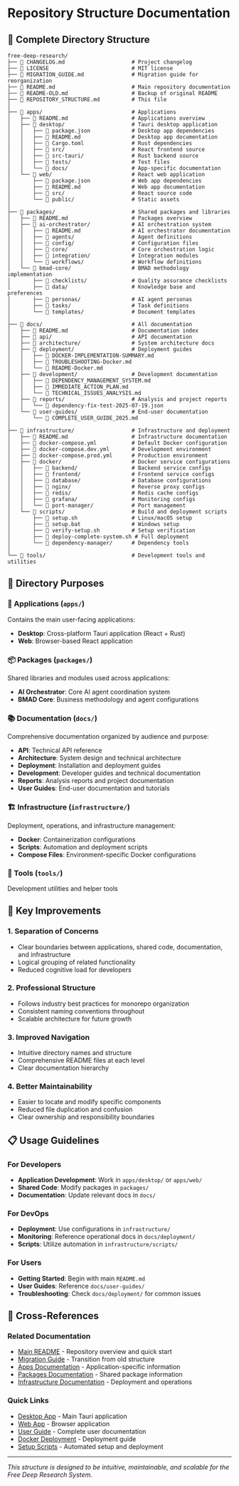# Repository Structure Documentation

## 📁 Complete Directory Structure

```
free-deep-research/
├── 📄 CHANGELOG.md                     # Project changelog
├── 📄 LICENSE                          # MIT license
├── 📄 MIGRATION_GUIDE.md               # Migration guide for reorganization
├── 📄 README.md                        # Main repository documentation
├── 📄 README-OLD.md                    # Backup of original README
├── 📄 REPOSITORY_STRUCTURE.md          # This file
│
├── 📁 apps/                            # Applications
│   ├── 📄 README.md                    # Applications overview
│   ├── 📁 desktop/                     # Tauri desktop application
│   │   ├── 📄 package.json             # Desktop app dependencies
│   │   ├── 📄 README.md                # Desktop app documentation
│   │   ├── 📄 Cargo.toml               # Rust dependencies
│   │   ├── 📁 src/                     # React frontend source
│   │   ├── 📁 src-tauri/               # Rust backend source
│   │   ├── 📁 tests/                   # Test files
│   │   └── 📁 docs/                    # App-specific documentation
│   └── 📁 web/                         # React web application
│       ├── 📄 package.json             # Web app dependencies
│       ├── 📄 README.md                # Web app documentation
│       ├── 📁 src/                     # React source code
│       └── 📁 public/                  # Static assets
│
├── 📁 packages/                        # Shared packages and libraries
│   ├── 📄 README.md                    # Packages overview
│   ├── 📁 ai-orchestrator/             # AI orchestration system
│   │   ├── 📄 README.md                # AI orchestrator documentation
│   │   ├── 📁 agents/                  # Agent definitions
│   │   ├── 📁 config/                  # Configuration files
│   │   ├── 📁 core/                    # Core orchestration logic
│   │   ├── 📁 integration/             # Integration modules
│   │   └── 📁 workflows/               # Workflow definitions
│   └── 📁 bmad-core/                   # BMAD methodology implementation
│       ├── 📁 checklists/              # Quality assurance checklists
│       ├── 📁 data/                    # Knowledge base and preferences
│       ├── 📁 personas/                # AI agent personas
│       ├── 📁 tasks/                   # Task definitions
│       └── 📁 templates/               # Document templates
│
├── 📁 docs/                            # All documentation
│   ├── 📄 README.md                    # Documentation index
│   ├── 📁 api/                         # API documentation
│   ├── 📁 architecture/                # System architecture docs
│   ├── 📁 deployment/                  # Deployment guides
│   │   ├── 📄 DOCKER-IMPLEMENTATION-SUMMARY.md
│   │   ├── 📄 TROUBLESHOOTING-Docker.md
│   │   └── 📄 README-Docker.md
│   ├── 📁 development/                 # Development documentation
│   │   ├── 📄 DEPENDENCY_MANAGEMENT_SYSTEM.md
│   │   ├── 📄 IMMEDIATE_ACTION_PLAN.md
│   │   └── 📄 TECHNICAL_ISSUES_ANALYSIS.md
│   ├── 📁 reports/                     # Analysis and project reports
│   │   └── 📄 dependency-fix-test-2025-07-19.json
│   └── 📁 user-guides/                 # End-user documentation
│       └── 📄 COMPLETE_USER_GUIDE_2025.md
│
├── 📁 infrastructure/                  # Infrastructure and deployment
│   ├── 📄 README.md                    # Infrastructure documentation
│   ├── 📄 docker-compose.yml           # Default Docker configuration
│   ├── 📄 docker-compose.dev.yml       # Development environment
│   ├── 📄 docker-compose.prod.yml      # Production environment
│   ├── 📁 docker/                      # Docker service configurations
│   │   ├── 📁 backend/                 # Backend service configs
│   │   ├── 📁 frontend/                # Frontend service configs
│   │   ├── 📁 database/                # Database configurations
│   │   ├── 📁 nginx/                   # Reverse proxy configs
│   │   ├── 📁 redis/                   # Redis cache configs
│   │   ├── 📁 grafana/                 # Monitoring configs
│   │   └── 📁 port-manager/            # Port management
│   └── 📁 scripts/                     # Build and deployment scripts
│       ├── 📄 setup.sh                 # Linux/macOS setup
│       ├── 📄 setup.bat                # Windows setup
│       ├── 📄 verify-setup.sh          # Setup verification
│       ├── 📄 deploy-complete-system.sh # Full deployment
│       └── 📁 dependency-manager/      # Dependency tools
│
└── 📁 tools/                           # Development tools and utilities
```

## 🎯 Directory Purposes

### 📱 Applications (`apps/`)
Contains the main user-facing applications:
- **Desktop**: Cross-platform Tauri application (React + Rust)
- **Web**: Browser-based React application

### 📦 Packages (`packages/`)
Shared libraries and modules used across applications:
- **AI Orchestrator**: Core AI agent coordination system
- **BMAD Core**: Business methodology and agent configurations

### 📚 Documentation (`docs/`)
Comprehensive documentation organized by audience and purpose:
- **API**: Technical API reference
- **Architecture**: System design and technical architecture
- **Deployment**: Installation and deployment guides
- **Development**: Developer guides and technical documentation
- **Reports**: Analysis reports and project documentation
- **User Guides**: End-user documentation and tutorials

### 🏗️ Infrastructure (`infrastructure/`)
Deployment, operations, and infrastructure management:
- **Docker**: Containerization configurations
- **Scripts**: Automation and deployment scripts
- **Compose Files**: Environment-specific Docker configurations

### 🔧 Tools (`tools/`)
Development utilities and helper tools

## 🔄 Key Improvements

### 1. **Separation of Concerns**
- Clear boundaries between applications, shared code, documentation, and infrastructure
- Logical grouping of related functionality
- Reduced cognitive load for developers

### 2. **Professional Structure**
- Follows industry best practices for monorepo organization
- Consistent naming conventions throughout
- Scalable architecture for future growth

### 3. **Improved Navigation**
- Intuitive directory names and structure
- Comprehensive README files at each level
- Clear documentation hierarchy

### 4. **Better Maintainability**
- Easier to locate and modify specific components
- Reduced file duplication and confusion
- Clear ownership and responsibility boundaries

## 📋 Usage Guidelines

### For Developers
- **Application Development**: Work in `apps/desktop/` or `apps/web/`
- **Shared Code**: Modify packages in `packages/`
- **Documentation**: Update relevant docs in `docs/`

### For DevOps
- **Deployment**: Use configurations in `infrastructure/`
- **Monitoring**: Reference operational docs in `docs/deployment/`
- **Scripts**: Utilize automation in `infrastructure/scripts/`

### For Users
- **Getting Started**: Begin with main `README.md`
- **User Guides**: Reference `docs/user-guides/`
- **Troubleshooting**: Check `docs/deployment/` for common issues

## 🔗 Cross-References

### Related Documentation
- [Main README](README.md) - Repository overview and quick start
- [Migration Guide](MIGRATION_GUIDE.md) - Transition from old structure
- [Apps Documentation](apps/README.md) - Application-specific information
- [Packages Documentation](packages/README.md) - Shared package information
- [Infrastructure Documentation](infrastructure/README.md) - Deployment and operations

### Quick Links
- [Desktop App](apps/desktop/) - Main Tauri application
- [Web App](apps/web/) - Browser application
- [User Guide](docs/user-guides/COMPLETE_USER_GUIDE_2025.md) - Complete user documentation
- [Docker Deployment](docs/deployment/DOCKER-IMPLEMENTATION-SUMMARY.md) - Deployment guide
- [Setup Scripts](infrastructure/scripts/) - Automated setup and deployment

---

*This structure is designed to be intuitive, maintainable, and scalable for the Free Deep Research System.*
